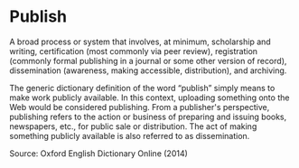 # Publish
 
A broad process or system that involves, at minimum, scholarship and writing, certification (most commonly via peer review), registration (commonly formal publishing in a journal or some other version of record), dissemination (awareness, making accessible, distribution), and archiving.
 
The generic dictionary definition of the word “publish” simply means to make work publicly available. In this context, uploading something onto the Web would be considered publishing. From a publisher's perspective, publishing refers to the action or business of preparing and issuing books, newspapers, etc., for public sale or distribution. The act of making something publicly available is also referred to as dissemination.
 
Source: Oxford English Dictionary Online (2014)